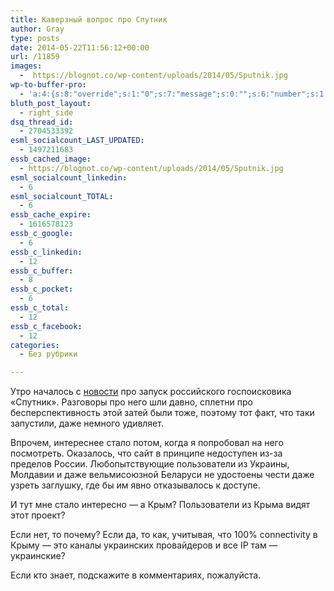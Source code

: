 ```yaml
---
title: Каверзный вопрос про Спутник
author: Gray
type: posts
date: 2014-05-22T11:56:12+00:00
url: /11859
images:
  -  https://blognot.co/wp-content/uploads/2014/05/Sputnik.jpg
wp-to-buffer-pro:
  - 'a:4:{s:8:"override";s:1:"0";s:7:"message";s:0:"";s:6:"number";s:1:"1";s:16:"alternateMessage";s:0:"";}'
bluth_post_layout:
  - right_side
dsq_thread_id:
  - 2704533392
esml_socialcount_LAST_UPDATED:
  - 1497211683
essb_cached_image:
  - https://blognot.co/wp-content/uploads/2014/05/Sputnik.jpg
esml_socialcount_linkedin:
  - 6
esml_socialcount_TOTAL:
  - 6
essb_cache_expire:
  - 1616578123
essb_c_google:
  - 6
essb_c_linkedin:
  - 12
essb_c_buffer:
  - 8
essb_c_pocket:
  - 6
essb_c_total:
  - 12
essb_c_facebook:
  - 12
categories:
  - Без рубрики

---
```








Утро началось с <a href="http://www.searchengines.ru/news/archives/rostelekom_sputnik.html" target="_blank">новости</a> про запуск российского госпоисковика &#171;Спутник&#187;. Разговоры про него шли давно, сплетни про бесперспективность этой затей были тоже, поэтому тот факт, что таки запустили, даже немного удивляет.

Впрочем, интереснее стало потом, когда я попробовал на него посмотреть. Оказалось, что сайт в принципе недоступен из-за пределов России. Любопытствующие пользователи из Украины, Молдавии и даже вельмисоюзной Беларуси не удостоены чести даже узреть заглушку, где бы им явно отказывалось к доступе.

И тут мне стало интересно — а Крым? Пользователи из Крыма видят этот проект?

Если нет, то почему? Если да, то как, учитывая, что 100% connectivity в Крыму — это каналы украинских провайдеров и все IP там — украинские?

Если кто знает, подскажите в комментариях, пожалуйста.